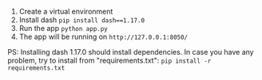1. Create a virtual environment
2. Install dash
`pip install dash==1.17.0`
3. Run the app
`python app.py`
4. The app will be running on `http://127.0.0.1:8050/`

PS: Installing dash 1.17.0 should install dependencies. In case you have any problem, try to install from "requirements.txt":
`pip install -r requirements.txt`